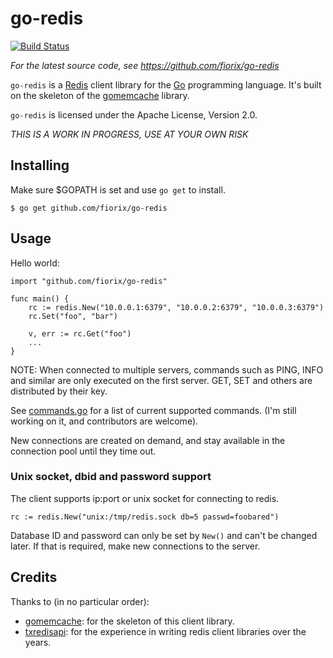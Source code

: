 go-redis
========

[![Build Status](https://secure.travis-ci.org/fiorix/go-redis.png)](http://travis-ci.org/fiorix/go-redis)

*For the latest source code, see <https://github.com/fiorix/go-redis>*


``go-redis`` is a [Redis](http://redis.io) client library for the
[Go](http://golang.org) programming language. It's built on the skeleton of
the [gomemcache](http://github.com/bradfitz/gomemcache) library.

``go-redis`` is licensed under the Apache License, Version 2.0.


*THIS IS A WORK IN PROGRESS, USE AT YOUR OWN RISK*


Installing
----------

Make sure $GOPATH is set and use ``go get`` to install.

	$ go get github.com/fiorix/go-redis


Usage
-----

Hello world:

	import "github.com/fiorix/go-redis"

	func main() {
		rc := redis.New("10.0.0.1:6379", "10.0.0.2:6379", "10.0.0.3:6379")
		rc.Set("foo", "bar")

		v, err := rc.Get("foo")
		...
	}

NOTE: When connected to multiple servers, commands such as PING, INFO and
similar are only executed on the first server. GET, SET and others are
distributed by their key.

See [commands.go](https://github.com/fiorix/go-redis/blob/master/redis/commands.go)
for a list of current supported commands. (I'm still working on it, and
contributors are welcome).

New connections are created on demand, and stay available in the connection
pool until they time out.


### Unix socket, dbid and password support

The client supports ip:port or unix socket for connecting to redis.

	rc := redis.New("unix:/tmp/redis.sock db=5 passwd=foobared")

Database ID and password can only be set by ``New()`` and can't be
changed later. If that is required, make new connections to the server.


Credits
-------

Thanks to (in no particular order):

- [gomemcache](https://github.com/bradfitz/gomemcache): for the skeleton of
this client library.
- [txredisapi](https://github.com/fiorix/txredisapi): for the experience in
writing redis client libraries over the years.
